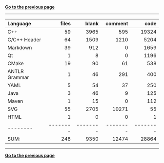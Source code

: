 [**Go to the previous page**](../../README.md)

----

Language|files|blank|comment|code
:-------|-------:|-------:|-------:|-------:
C++|59|3965|595|19324
C/C++ Header|64|1509|1210|5204
Markdown|39|912|0|1659
Qt|1|8|0|1196
CMake|19|90|61|538
ANTLR Grammar|1|46|291|400
YAML|5|54|37|250
Java|3|46|9|125
Maven|1|15|0|112
SVG|55|2705|10271|55
HTML|1|0|0|1
--------|--------|--------|--------|--------
SUM:|248|9350|12474|28864

----


[**Go to the previous page**](../../README.md)
